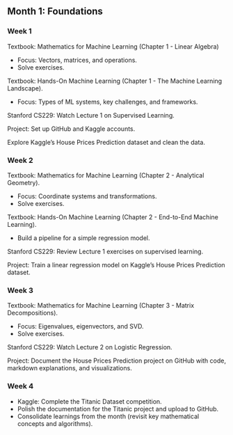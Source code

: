 ## Month 1: Foundations

### Week 1

Textbook: Mathematics for Machine Learning (Chapter 1 - Linear Algebra)
- Focus: Vectors, matrices, and operations.
- Solve exercises.

Textbook: Hands-On Machine Learning (Chapter 1 - The Machine Learning Landscape).
- Focus: Types of ML systems, key challenges, and frameworks.

Stanford CS229: Watch Lecture 1 on Supervised Learning.

Project: Set up GitHub and Kaggle accounts.

Explore Kaggle’s House Prices Prediction dataset and clean the data.

### Week 2

Textbook: Mathematics for Machine Learning (Chapter 2 - Analytical Geometry).
- Focus: Coordinate systems and transformations.
- Solve exercises.

Textbook: Hands-On Machine Learning (Chapter 2 - End-to-End Machine Learning).
- Build a pipeline for a simple regression model.

Stanford CS229: Review Lecture 1 exercises on supervised learning.

Project: Train a linear regression model on Kaggle’s House Prices Prediction dataset.

### Week 3

Textbook: Mathematics for Machine Learning (Chapter 3 - Matrix Decompositions).
- Focus: Eigenvalues, eigenvectors, and SVD.
- Solve exercises.

Stanford CS229: Watch Lecture 2 on Logistic Regression.

Project: Document the House Prices Prediction project on GitHub with code, markdown explanations, and visualizations.

### Week 4
- Kaggle: Complete the Titanic Dataset competition.
- Polish the documentation for the Titanic project and upload to GitHub.
- Consolidate learnings from the month (revisit key mathematical concepts and algorithms).
